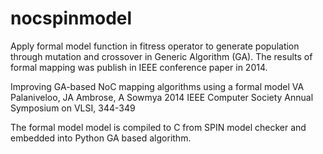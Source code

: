 # nocspinmodel
Apply formal model function in fitress operator to generate population through mutation and crossover in Generic Algorithm (GA).
The results of formal mapping was publish in IEEE conference paper in 2014.

Improving GA-based NoC mapping algorithms using a formal model
VA Palaniveloo, JA Ambrose, A Sowmya
2014 IEEE Computer Society Annual Symposium on VLSI, 344-349
 
The formal model model is compiled to C from SPIN model checker and embedded into Python GA based algorithm.
 
